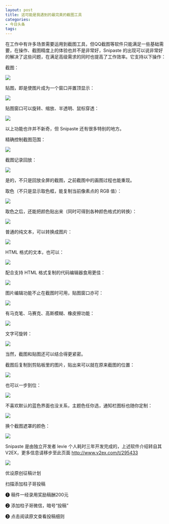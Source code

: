 ```yaml
---
layout: post
title: 这可能是我遇到的最完美的截图工具
categories:
- 今日头条
tags:
---
```

在工作中有许多场景需要运用到截图工具，但QQ截图等软件只能满足一些基础需要，在操作、截图精度上的体验也并不是非常好，Snipaste 的出现可以说非常好的解决了这些问题，在满足高级需求的同时也提高了工作效率。它支持以下操作：

截图：

![](http://p2.pstatp.com/large/b99000b6d67b49229a6)

贴图，即是使图片成为一个窗口并置顶显示：

![](http://p3.pstatp.com/large/b570009ad951cc7a082)

贴图窗口可以旋转、缩放、半透明、鼠标穿透：

![](http://p3.pstatp.com/large/bbd000c34a2de23941c)

以上功能也许并不新奇，但 Snipaste 还有很多特别的地方。

精确控制截图范围：

![](http://p3.pstatp.com/large/bbe001142e44e7594f7)

截图记录回放：

![](http://p3.pstatp.com/large/bbb000c31e13979136e)

是的，不只是回放全屏的截图，之前截图中的画图过程也能重现。

取色（不只是显示取色框，能复制当前像素点的 RGB 值）：

![](http://p3.pstatp.com/large/b99000b6d6bb921f8cb)

取色之后，还能把颜色贴出来（同时可得到各种颜色格式的转换）：

![](http://p3.pstatp.com/large/b58000ed4203c466047)

普通的纯文本，可以转换成图片：

![](http://p1.pstatp.com/large/b580009c36adde74f9d)

HTML 格式的文本，也可以：

![](http://p3.pstatp.com/large/b58000ed4238eb2caec)

配合支持 HTML 格式复制的代码编辑器食用更佳：

![](http://p3.pstatp.com/large/bbd000c34a4c9df9bc3)

图片编辑功能不止在截图时可用，贴图窗口亦可：

![](http://p3.pstatp.com/large/b57000ebce4e09880a7)

有马克笔、马赛克、高斯模糊、橡皮擦功能：

![](http://p3.pstatp.com/large/bbd00114b11236fa436)

文字可旋转：

![](http://p3.pstatp.com/large/b570009ad97295262c1)

当然，截图和贴图还可以结合得更紧密。

截图后复制到剪贴板里的图片，贴出来可以就在原来截图的位置：

![](http://p2.pstatp.com/large/bb9001148a3630c7c0d)

也可以一步到位：

![](http://p1.pstatp.com/large/b9900107f1372d90205)

不喜欢默认的蓝色界面也没关系，主题色任你选，通知栏图标也随你定制：

![](http://p1.pstatp.com/large/b580009c36c9665cd49)

换个截图遮罩的颜色：

![](http://p1.pstatp.com/large/b57000ebced783883b7)

Snipaste 是由独立开发者 levie 个人耗时三年开发完成的，上述软件介绍转自其V2EX，更多信息请移步至此页面 http://www.v2ex.com/t/295433

![](http://p2.pstatp.com/large/b8f000975b115375567)

优设原创征稿计划

扫描添加柱子哥投稿

❶ 稿件一经录用奖励稿酬200元

❷ 添加柱子哥微信，暗号“投稿”

❸ 点击阅读原文查看投稿细则